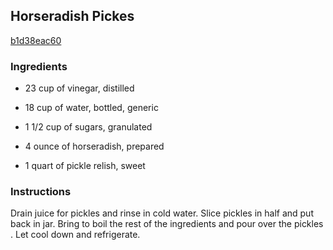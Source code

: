 ## Horseradish Pickes

[b1d38eac60](http://www.food.com/recipe/horseradish-pickes-491350)

### Ingredients

 - 23 cup of vinegar, distilled

 - 18 cup of water, bottled, generic

 - 1 1/2 cup of sugars, granulated

 - 4 ounce of horseradish, prepared

 - 1 quart of pickle relish, sweet

### Instructions

Drain juice for pickles and rinse in cold water. Slice pickles in half and put back in jar. Bring to boil the rest of the ingredients and pour over the pickles . Let cool down and refrigerate.